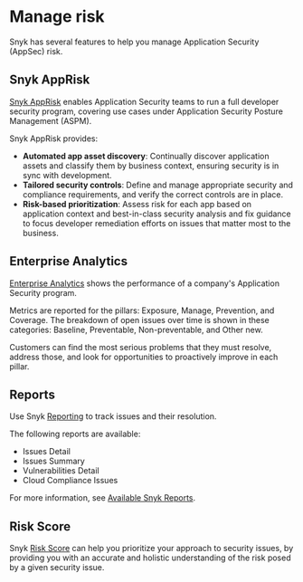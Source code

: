 # Manage risk

Snyk has several features to help you manage Application Security (AppSec) risk.

## Snyk AppRisk

[Snyk AppRisk](snyk-apprisk/) enables Application Security teams to run a full developer security program, covering use cases under Application Security Posture Management (ASPM).&#x20;

Snyk AppRisk provides:

* **Automated app asset discovery**: Continually discover application assets and classify them by business context, ensuring security is in sync with development.
* **Tailored security controls**: Define and manage appropriate security and compliance requirements, and verify the correct controls are in place.
* **Risk-based prioritization**: Assess risk for each app based on application context and best-in-class security analysis and fix guidance to focus developer remediation efforts on issues that matter most to the business.

## Enterprise Analytics

[Enterprise Analytics](analytics/) shows the performance of a company's Application Security program.&#x20;

Metrics are reported for the pillars: Exposure, Manage, Prevention, and Coverage. The breakdown of open issues over time is shown in these categories: Baseline, Preventable, Non-preventable, and Other new.&#x20;

Customers can find the most serious problems that they must resolve, address those, and look for opportunities to proactively improve in each pillar.

## Reports

Use Snyk [Reporting](../manage-issues/reporting/) to track issues and their resolution.

The following reports are available:

* Issues Detail
* Issues Summary
* Vulnerabilities Detail
* Cloud Compliance Issues

For more information, see [Available Snyk Reports](../manage-issues/reporting/available-snyk-reports.md).

## Risk Score

Snyk [Risk Score](prioritize-issues-for-fixing/risk-score.md) can help you prioritize your approach to security issues, by providing you with an accurate and holistic understanding of the risk posed by a given security issue.
